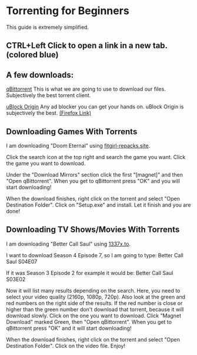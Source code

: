 # Torrenting for Beginners
This guide is extremely simplified.

## CTRL+Left Click to open a link in a new tab. (colored blue)

## A few downloads: 
[qBittorrent](https://www.qbittorrent.org/download.php) This is what we are going to use to download our files. Subjectively the best torrent client.

[uBlock Origin](https://chrome.google.com/webstore/detail/ublock-origin/cjpalhdlnbpafiamejdnhcphjbkeiagm?hl=en) Any ad blocker you can get your hands on. uBlock Origin is subjectively the best. [(Firefox Link)](https://addons.mozilla.org/en-US/firefox/addon/ublock-origin/)

## Downloading Games With Torrents
I am downloading "Doom Eternal" using [fitgirl-repacks.site](https://fitgirl-repacks.site/). 

Click the search icon at the top right and search the game you want. Click the game you want to download. 

Under the "Download Mirrors" section click the first "[magnet]" and then "Open qBittorrent". When you get to qBittorrent press "OK" and you will start downloading!

When the download finishes, right click on the torrent and select "Open Destination Folder". Click on "Setup.exe" and install. Let it finish and you are done!

## Downloading TV Shows/Movies With Torrents
I am downloading "Better Call Saul" using [1337x.to](https://1337x.to). 

I want to download Season 4 Episode 7, so I am going to type: Better Call Saul S04E07

If it was Season 3 Episode 2 for example it would be: Better Call Saul S03E02

Now it will list many results depending on the search. Here, you need to select your video quality (2160p, 1080p, 720p). Also look at the green and red numbers on the right side of the results. If the red number is close or higher than the green number don't download that torrent, because it will download slowly. Click on the one you want to download. Click "Magnet Download" marked Green, then "Open qBittorrent". When you get to qBittorrent press "OK" and it will start downloading!

When the download finishes, right click on the torrent and select "Open Destination Folder". Click on the video file. Enjoy!
